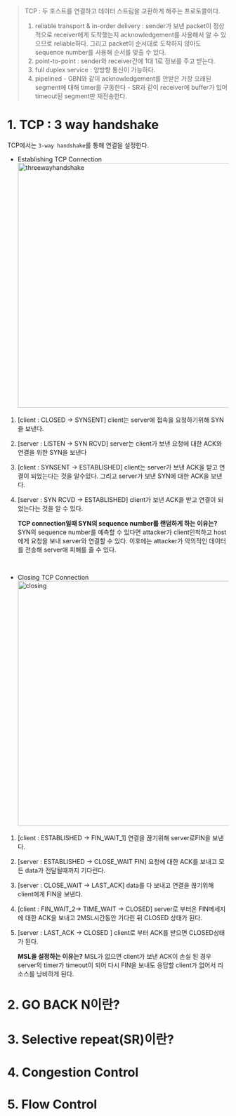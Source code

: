 > TCP : 두 호스트를 연결하고 데이터 스트림을 교환하게 해주는 프로토콜이다.  
> 1. reliable transport & in-order delivery : sender가 보낸 packet이 정상적으로 receiver에게 도착했는지 acknowledgement를 사용해서 알 수 있으므로 reliable하다. 그리고 packet이 순서대로 도착하지 않아도 sequence number를 사용해 순서를 맞출 수 있다. 
> 2. point-to-point : sender와 receiver간에 1대 1로 정보를 주고 받는다.
> 3. full duplex service : 양방향 통신이 가능하다.
> 4. pipelined
    - GBN와 같이 acknowledgement를 안받은 가장 오래된 segment에 대해 timer를 구동한다
    - SR과 같이 receiver에 buffer가 있어 timeout된 segment만 재전송한다.


# 1. TCP : 3 way handshake
TCP에서는 `3-way handshake`를 통해 연결을 설정한다. 

- Establishing TCP Connection
  <br><img width="558" alt="threewayhandshake" src="https://github.com/Na-gang99/Computer-Science/assets/155069538/880fe4d1-9f61-4dfd-a93f-42e4184382de">
1) [client : CLOSED -> SYNSENT] client는 server에 접속을 요청하기위해 SYN을 보낸다.
2) [server : LISTEN → SYN RCVD] server는 client가 보낸 요청에 대한 ACK와 연결을 위한 SYN을 보낸다
3) [client : SYNSENT → ESTABLISHED]  client는 server가 보낸 ACK을 받고 연결이 되었는다는 것을 알수있다. 그리고 server가 보낸 SYN에 대한 ACK을 보낸다.
4) [server : SYN RCVD → ESTABLISHED] client가 보낸 ACK을 받고 연결이 되었는다는 것을 알 수 있다.

	**TCP connection일때 SYN의 sequence number를 랜덤하게 하는 이유는?**
	SYN의 sequence number를 예측할 수 있다면 attacker가 client인척하고 host에게 요청을 보내 server와 연결할 수 있다. 이후에는 attacker가 악의적인 데이터를 전송해 server애 피해를 줄 수 있다.

<br>

- Closing TCP Connection
  <br><img width="558" alt="closing" src="https://github.com/Na-gang99/Computer-Science/assets/155069538/9ff0fcb9-8a7c-49fc-b2b1-bfd324dd68ac">
1) [client : ESTABLISHED → FIN_WAIT_1] 연결을 끊기위해 server로FIN을 보낸다. 
2) [server : ESTABLISHED → CLOSE_WAIT FIN] 요청에 대한 ACK를 보내고 모든 data가 전달될때까지 기다린다.
3) [server : CLOSE_WAIT → LAST_ACK] data를 다 보내고 연결을 끊기위해 client에게 FIN을 보낸다. 
4) [client : FIN_WAIT_2→ TIME_WAIT → CLOSED] server로 부터온 FIN메세지에 대한 ACK을 보내고 2MSL시간동안 기다린 뒤 CLOSED 상태가 된다.
5) [server : LAST_ACK → CLOSED ] client로 부터 ACK를 받으면 CLOSED상태가 된다.

	**MSL을 설정하는 이유는?**
	 MSL가 없으면 client가 보낸 ACK이 손실 된 경우 server의 timer가 timeout이 되어 다시 FIN을 보내도 응답할 client가 없어서 리소스를 낭비하게 된다.


# 2. GO BACK N이란?


# 3. Selective repeat(SR)이란?

# 4. Congestion Control

# 5. Flow Control

